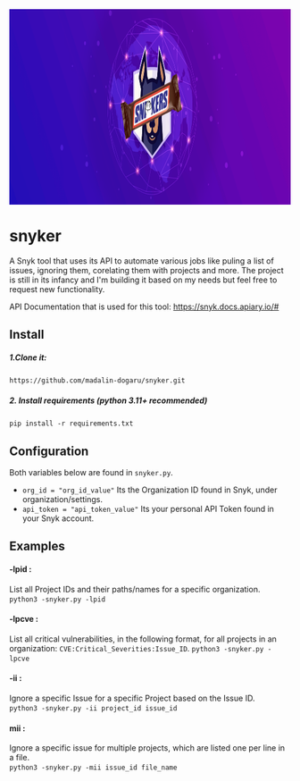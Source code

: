 <img align="center" alt="PNG" src="https://github.com/madalin-dogaru/madalin-dogaru/blob/master/snyk3r.png?raw=true" width="1200" height="350" />


# snyker
A Snyk tool that uses its API to automate various jobs like puling a list of issues, ignoring them, corelating them with projects and more. The project is still in its infancy and I'm building it based on my needs but feel free to request new functionality.   

API Documentation that is used for this tool: https://snyk.docs.apiary.io/#   

Install
---
##### 1.Clone it:    
`https://github.com/madalin-dogaru/snyker.git`

##### 2. Install requirements (python 3.11+ recommended)   
`pip install -r requirements.txt`

Configuration
---
Both variables below are found in `snyker.py`.
- `org_id = "org_id_value"` Its the Organization ID found in Snyk, under organization/settings.   
- `api_token = "api_token_value"` Its your personal API Token found in your Snyk account. 


Examples
---
#### -lpid :   
List all Project IDs and their paths/names for a specific organization.  
`python3 -snyker.py -lpid`

#### -lpcve :   
List all critical vulnerabilities, in the following format, for all projects in an organization: `CVE:Critical_Severities:Issue_ID`.
`python3 -snyker.py -lpcve `

#### -ii :   
Ignore a specific Issue for a specific Project based on the Issue ID.   
`python3 -snyker.py -ii project_id issue_id`

#### mii :   
Ignore a specific issue for multiple projects, which are listed one per line in a file.    
`python3 -snyker.py -mii issue_id file_name`
